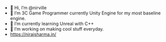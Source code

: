 - 👋 Hi, I’m @nirville
- 👀 I’m 3C Game Programmer currently Unity Engine for my most baseline engine. 
- 🌱 I’m currently learning Unreal with C++
- 💞️ I’m working on making cool stuff everyday.
- https://nirajsharma.in/

<!---
nirville/nirville is a ✨ special ✨ repository because its `README.md` (this file) appears on your GitHub profile.
You can click the Preview link to take a look at your changes.
--->
